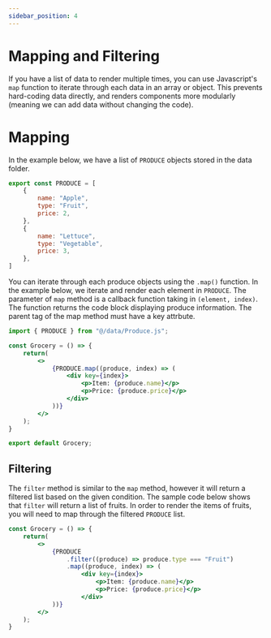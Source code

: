 ```yaml
---
sidebar_position: 4
---
```


# Mapping and Filtering

If you have a list of data to render multiple times, you can use Javascript's `map` function to iterate through each data in an array or object. This prevents hard-coding data directly, and renders components more modularly (meaning we can add data without changing the code).

# Mapping

In the example below, we have a list of `PRODUCE` objects stored in the data folder.

```js title="/src/data/Produce.js"
export const PRODUCE = [
    {
        name: "Apple",
        type: "Fruit",
        price: 2,
    },
    {
        name: "Lettuce",
        type: "Vegetable",
        price: 3,
    },
] 
```

You can iterate through each produce objects using the `.map()` function. In the example below, we iterate and render each element in `PRODUCE`. The parameter of `map` method is a callback function taking in `(element, index)`. The function returns the code block displaying produce information. The parent tag of the map method must have a key attrbute.



```jsx title="/src/components/Grocery.jsx"
import { PRODUCE } from "@/data/Produce.js";

const Grocery = () => {
    return(
        <>
            {PRODUCE.map((produce, index) => (
                <div key={index}>
                    <p>Item: {produce.name}</p>
                    <p>Price: {produce.price}</p>
                </div>
            ))}
        </>
    );
}

export default Grocery;
```
## Filtering

The `filter` method is similar to the `map` method, however it will return a filtered list based on the given condition. The sample code below shows that `filter` will return a list of fruits. In order to render the items of fruits, you will need to map through the filtered `PRODUCE` list.

```jsx title="/src/components/Grocery.jsx"
const Grocery = () => {
    return(
        <>
            {PRODUCE
                .filter((produce) => produce.type === "Fruit")
                .map((produce, index) => (
                    <div key={index}>
                        <p>Item: {produce.name}</p>
                        <p>Price: {produce.price}</p>
                    </div>
            ))}
        </>
    );
}
```